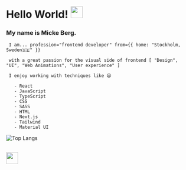 # Hello World! <img src="https://github.com/claytonjhamilton/claytonjhamilton/blob/main/images/waving_hand.gif" width="32px">

### My name is Micke Berg. 
  
     I am... profession="frontend developer" from={{ home: "Stockholm, Sweden🇸🇪" }}

     with a great passion for the visual side of frontend [ "Design", "UI", "Web Animations", "User experience" ]
      
     I enjoy working with techniques like 😃
      
       - React
       - JavaScript
       - TypeScript
       - CSS
       - SASS
       - HTML
       - Next.js
       - Tailwind
       - Material UI

![Top Langs](https://github-readme-stats.vercel.app/api/top-langs/?username=micke-berg&theme=transparent&layout=compact)

## 
<a href="https://www.linkedin.com/in/mickeberg/"><img height="32" src="https://user-images.githubusercontent.com/47321557/114865080-12eb7780-9df2-11eb-893b-11dfc556d5d2.png"></a>
 
